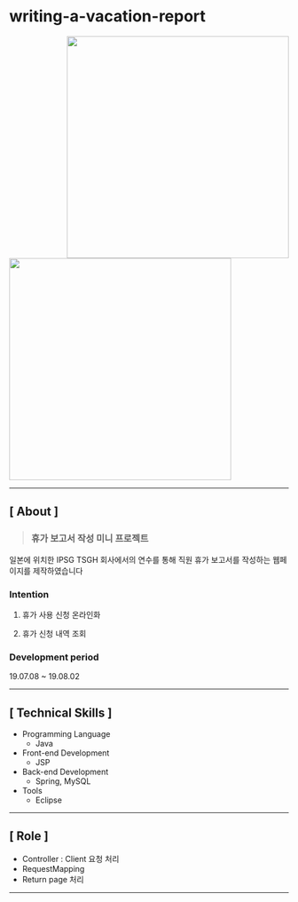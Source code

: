 # writing-a-vacation-report

<img src="https://user-images.githubusercontent.com/79898245/154544882-860a4fa1-6dda-4129-888c-79113ba8313c.png" align="right" width="400">
<img src="https://user-images.githubusercontent.com/79898245/154544519-14e64068-9d45-49e2-9fb8-d291f137a16a.png" width="400">

---

## **[ About ]**
> ### **휴가 보고서 작성 미니 프로젝트**

일본에 위치한 IPSG TSGH 회사에서의 연수를 통해 직원 휴가 보고서를 작성하는 웹페이지를 제작하였습니다

### Intention
1. 휴가 사용 신청 온라인화

2. 휴가 신청 내역 조회

### Development period
19.07.08 ~ 19.08.02

---

## **[ Technical Skills ]**

*   Programming Language
    *   Java
*   Front-end Development
    *   JSP
*   Back-end Development
    *   Spring, MySQL
*   Tools
    *   Eclipse

---

## **[ Role ]**
* Controller : Client 요청 처리
* RequestMapping
* Return page 처리

---

